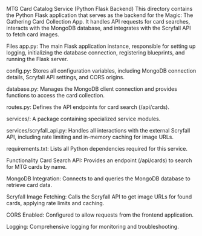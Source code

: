 MTG Card Catalog Service (Python Flask Backend)
This directory contains the Python Flask application that serves as the backend for the Magic: The Gathering Card Collection App. It handles API requests for card searches, interacts with the MongoDB database, and integrates with the Scryfall API to fetch card images.

Files
app.py: The main Flask application instance, responsible for setting up logging, initializing the database connection, registering blueprints, and running the Flask server.

config.py: Stores all configuration variables, including MongoDB connection details, Scryfall API settings, and CORS origins.

database.py: Manages the MongoDB client connection and provides functions to access the card collection.

routes.py: Defines the API endpoints for card search (/api/cards).

services/: A package containing specialized service modules.

services/scryfall_api.py: Handles all interactions with the external Scryfall API, including rate limiting and in-memory caching for image URLs.

requirements.txt: Lists all Python dependencies required for this service.

Functionality
Card Search API: Provides an endpoint (/api/cards) to search for MTG cards by name.

MongoDB Integration: Connects to and queries the MongoDB database to retrieve card data.

Scryfall Image Fetching: Calls the Scryfall API to get image URLs for found cards, applying rate limits and caching.

CORS Enabled: Configured to allow requests from the frontend application.

Logging: Comprehensive logging for monitoring and troubleshooting.